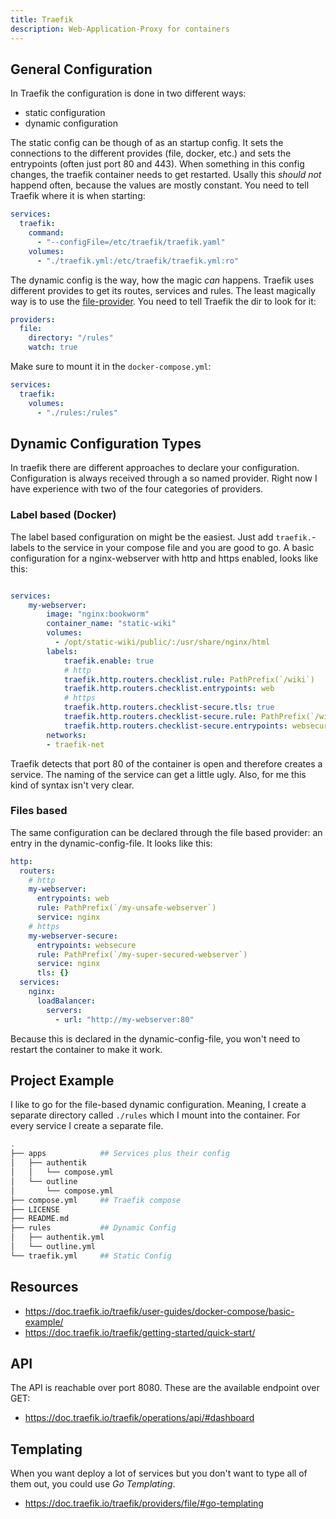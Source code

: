 ```yaml
---
title: Traefik
description: Web-Application-Proxy for containers
---
```

## General Configuration
In Traefik the configuration is done in two different ways:

- static configuration
- dynamic configuration

The static config can be though of as an startup config. It sets the connections to the different provides (file, docker, etc.) and 
sets the entrypoints (often just port 80 and 443). When something in this config changes, the traefik container needs to get restarted.
Usally this _should not_ happend often, because the values are mostly constant.
You need to tell Traefik where it is when starting:
```yaml
services:
  traefik:
    command:
      - "--configFile=/etc/traefik/traefik.yaml"
    volumes:
      - "./traefik.yml:/etc/traefik/traefik.yml:ro"
```

The dynamic config is the way, how the magic _can_ happens. Traefik uses different provides to get its routes, services and rules.
The least magically way is to use the [file-provider](https://doc.traefik.io/traefik/providers/file/).
You need to tell Traefik the dir to look for it:
```yaml
providers:
  file:
    directory: "/rules"
    watch: true
```
Make sure to mount it in the `docker-compose.yml`:
```yaml
services:
  traefik:
    volumes:
      - "./rules:/rules"
```

## Dynamic Configuration Types
In traefik there are different approaches to declare your configuration.
Configuration is always received through a so named provider. Right now I have experience with two of the four categories of providers.

### Label based (Docker)
The label based configuration on might be the easiest. Just add `traefik.`-labels to the service in your compose file and you are good to go.
A basic configuration for a nginx-webserver with http and https enabled, looks like this:
```yaml

services:
    my-webserver:
        image: "nginx:bookworm"
        container_name: "static-wiki"
        volumes:
          - /opt/static-wiki/public/:/usr/share/nginx/html
        labels:
            traefik.enable: true
            # http
            traefik.http.routers.checklist.rule: PathPrefix(`/wiki`)
            traefik.http.routers.checklist.entrypoints: web
            # https
            traefik.http.routers.checklist-secure.tls: true
            traefik.http.routers.checklist-secure.rule: PathPrefix(`/wiki`)
            traefik.http.routers.checklist-secure.entrypoints: websecure
        networks:
        - traefik-net
```
Traefik detects that port 80 of the container is open and therefore creates a service. The naming of the service can get a little ugly.
Also, for me this kind of syntax isn't very clear.

### Files based
The same configuration can be declared through the file based provider: an entry in the dynamic-config-file. It looks like this:
```yaml
http:
  routers:
    # http
    my-webserver:
      entrypoints: web
      rule: PathPrefix(`/my-unsafe-webserver`)
      service: nginx
    # https
    my-webserver-secure:
      entrypoints: websecure
      rule: PathPrefix(`/my-super-secured-webserver`)
      service: nginx
      tls: {}
  services:
    nginx:
      loadBalancer:
        servers:
          - url: "http://my-webserver:80"
```
Because this is declared in the dynamic-config-file, you won't need to restart the container to make it work.

## Project Example
I like to go for the file-based dynamic configuration. Meaning, I create a separate directory called `./rules`
which I mount into the container. For every service I create a separate file.

```bash
.
├── apps            ## Services plus their config
│   ├── authentik
│   │   └── compose.yml
│   └── outline
│       └── compose.yml
├── compose.yml     ## Traefik compose
├── LICENSE
├── README.md
├── rules           ## Dynamic Config
│   ├── authentik.yml
│   └── outline.yml
└── traefik.yml     ## Static Config
```

## Resources
- https://doc.traefik.io/traefik/user-guides/docker-compose/basic-example/
- https://doc.traefik.io/traefik/getting-started/quick-start/

## API

The API is reachable over port 8080. These are the available endpoint over GET:

- https://doc.traefik.io/traefik/operations/api/#dashboard

## Templating
When you want deploy a lot of services but you don't want to type all of them out,
you could use _Go Templating_.

- https://doc.traefik.io/traefik/providers/file/#go-templating
